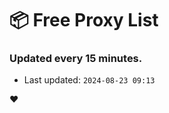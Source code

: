 # :package: Free Proxy List
### Updated every 15 minutes.

- Last updated: `2024-08-23 09:13`

:heart:
